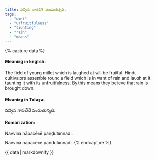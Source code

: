 ```yaml
---
title: నవ్విన నాపచేనే పండుతున్నది.
tags:
  - "want"
  - "unfruitfulness"
  - "taunting"
  - "rain"
  - "means"
---
```


{% capture data %}
#### Meaning in English:
The field of young millet which is laughed at will be fruitful.
Hindu cultivators assemble round a field which is in want of rain and laugh at it, taunting it with its unfruitfulness. By this means they believe that rain is brought down.

#### Meaning in Telugu:
నవ్విన నాపచేనే పండుతున్నది.

#### Romanization:
Navvina nāpacēnē paṇḍutunnadi.

Navvina napacene pandutunnadi.
{% endcapture %}

{{ data | markdownify }}

